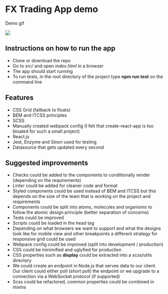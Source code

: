 
# FX Trading App demo

Demo gif

![](http://g.recordit.co/GAsvteH1yT.gif)

## Instructions on how to run the app

* Clone or download the repo
* Go to _src/_ and open _index.html_ in a browser
* The app should start running
* To run tests, in the root directory of the project type **npm run test** on the command line

## Features

* CSS Grid (fallback to floats)
* BEM and ITCSS principles
* SCSS
* Manually created webpack config (I felt that create-react-app is too bloated for such a small project)
* React.js
* Jest, Enzyme and Sinon used for testing
* Datasource that gets updated every second

## Suggested improvements

* Checks could be added to the components to conditionally render (depending on the requirements)
* Linter could be added for cleaner code and format
* Styled components could be used instead of BEM and ITCSS but this depends on the size of the team that is working on the project and requirements
* Components could be split into atoms, molecules and organisms to follow the atomic design principle (better separation of concerns)
* Tests could be improved
* Scripts could be loaded in the head tag
* Depending on what browsers we want to support and what the designs look like for mobile view and other breakpoints a different strategy for responsive grid could be used
* Webpack config could be improved (split into development / production)
* CSS could be minimified and uglyfied for production
* CSS properties such as **display** could be extracted into a scss/utils directory
* We could create an endpoint in Node.js that serves data to our client. Our client could either poll (short poll) the endpoint or we upgrade to a connection via a WebSocket protocol (if supported)
* Scss could be refactored, common properties could be combined in mixins
